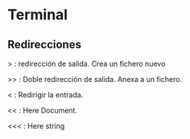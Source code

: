 # Terminal

## Redirecciones

&gt; : redirección de salida. Crea un fichero nuevo

&gt;&gt; : Doble redirección de salida. Anexa a un fichero.

&lt; : Redirigir la entrada.

&lt;&lt; : Here Document.

&lt;&lt;&lt; : Here string